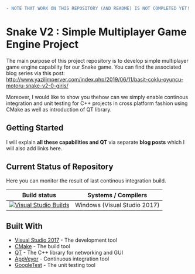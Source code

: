 ```diff
- NOTE THAT WORK ON THIS REPOSITORY (AND README) IS NOT COMPLETED YET! SO TAKE CARE.
```

# Snake V2 : Simple Multiplayer Game Engine Project

The main purpose of this project repository is to develop simple multiplayer game engine capability for our Snake game.
You can find the associated blog series via this post: http://www.yazilimperver.com/index.php/2019/06/11/basit-coklu-oyuncu-motoru-snake-v2-0-giris/

Moreover, I would like to show you thehow can we simply enable continous integration and unit testing for C++ projects in cross platform fashion using CMake as well as introduction of QT library. 

## Getting Started

I will explain **all these capabilities and QT** via separate **blog posts** which I will also add links here.

## Current Status of Repository

Here you can monitor the result of last continous integration build.

| Build status          | Systems / Compilers         |
| ------------- | ------------------------------------------ |
| [![Visual Studio Builds](https://ci.appveyor.com/api/projects/status/hrl3eq55e64muell?svg=true)](https://ci.appveyor.com/project/yazilimperver/simplemultiplayergameengine)       | Windows (Visual Studio 2017)  |

## Built With
* [Visual Studio 2017](http://www.dropwizard.io/1.0.2/docs/) - The development tool
* [CMake](http://www.dropwizard.io/1.0.2/docs/) - The build tool
* [QT](http://www.dropwizard.io/1.0.2/docs/) - The C++ library for networking and GUI
* [AppVeyor](https://maven.apache.org/) - Continuous integration tool
* [GoogleTest](https://rometools.github.io/rome/) - The unit testing tool

